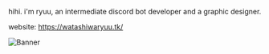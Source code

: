 hihi. i'm ryuu, an intermediate discord bot developer and a graphic designer.

website: https://watashiwaryuu.tk/

![Banner](https://cdn.discordapp.com/attachments/928770573251801189/938520357915217970/6f33879b53d8c011d9d2e5b368ce6bd7e9357fa6_s2_n2_1.png?raw=true "Title")
<!---
ryuusmh/ryuusmh is a ✨ special ✨ repository because its `README.md` (this file) appears on your GitHub profile.
You can click the Preview link to take a look at your changes.
--->
